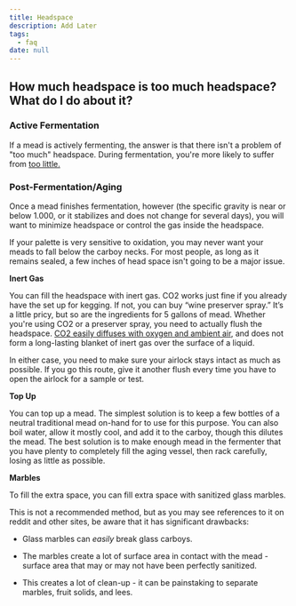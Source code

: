 ```yaml
---
title: Headspace
description: Add Later
tags:
  - faq
date: null
---
```


## How much headspace is too much headspace? What do I do about it?

### Active Fermentation

If a mead is actively fermenting, the answer is that there isn't a problem of "too much" headspace. During fermentation,
you're more likely to suffer from [too little.](/faq/overflow)

### Post-Fermentation/Aging

Once a mead finishes fermentation, however (the specific gravity is near or below 1.000, or it stabilizes and does not
change for several days), you will want to minimize headspace or control the gas inside the headspace.

If your palette is very sensitive to oxidation, you may never want your meads to fall below the carboy necks. For most
people, as long as it remains sealed, a few inches of head space isn't going to be a major issue.

**Inert Gas**

You can fill the headspace with inert gas. CO2 works just fine if you already have the set up for kegging. If not, you
can buy “wine preserver spray.” It’s a little pricy, but so are the ingredients for 5 gallons of mead. Whether you're
using CO2 or a preserver spray, you need to actually flush the headspace.
[CO2 easily diffuses with oxygen and ambient air](https://beerandgardeningjournal.com/can-co2-form-a-blanket/), and does
not form a long-lasting blanket of inert gas over the surface of a liquid.

In either case, you need to make sure your airlock stays intact as much as possible. If you go this route, give it
another flush every time you have to open the airlock for a sample or test.

**Top Up**

You can top up a mead. The simplest solution is to keep a few bottles of a neutral traditional mead on-hand for to use
for this purpose. You can also boil water, allow it mostly cool, and add it to the carboy, though this dilutes the mead.
The best solution is to make enough mead in the fermenter that you have plenty to completely fill the aging vessel, then
rack carefully, losing as little as possible.

**Marbles**

To fill the extra space, you can fill extra space with sanitized glass marbles.

This is not a recommended method, but as you may see references to it on reddit and other sites, be aware that it has
significant drawbacks:

- Glass marbles can _easily_ break glass carboys.

- The marbles create a lot of surface area in contact with the mead - surface area that may or may not have been
  perfectly sanitized.

- This creates a lot of clean-up - it can be painstaking to separate marbles, fruit solids, and lees.
